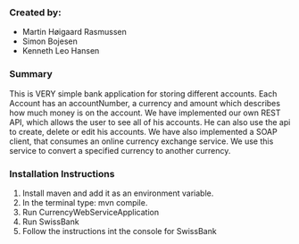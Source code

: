 ### Created by:
* Martin Høigaard Rasmussen
* Simon Bojesen
* Kenneth Leo Hansen

### Summary
This is VERY simple bank application for storing different accounts. Each Account has an accountNumber, a currency and amount which describes how much money is on the account.
We have implemented our own REST API, which allows the user to see all of his accounts. He can also use the api to create, delete or edit his accounts.
We have also implemented a SOAP client, that consumes an online currency exchange service. We use this service to convert a specified currency to another currency.

### Installation Instructions
1. Install maven and add it as an environment variable.
2. In the terminal type: mvn compile.
3. Run CurrencyWebServiceApplication
4. Run SwissBank
5. Follow the instructions int the console for SwissBank

